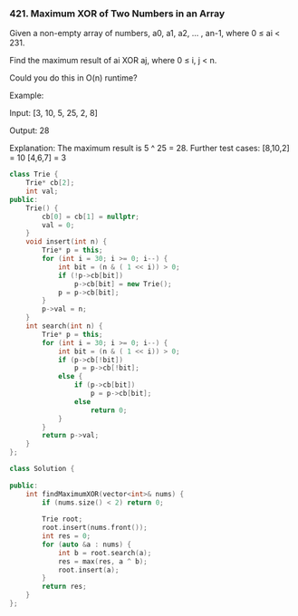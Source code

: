 ### 421. Maximum XOR of Two Numbers in an Array
Given a non-empty array of numbers, a0, a1, a2, … , an-1, where 0 ≤ ai < 231.

Find the maximum result of ai XOR aj, where 0 ≤ i, j < n.

Could you do this in O(n) runtime?

Example:

Input: [3, 10, 5, 25, 2, 8]

Output: 28

Explanation: The maximum result is 5 ^ 25 = 28.
Further test cases: 
[8,10,2] = 10
[4,6,7] = 3

```c++
class Trie {
    Trie* cb[2];
    int val;
public:
    Trie() {
        cb[0] = cb[1] = nullptr;
        val = 0;
    }
    void insert(int n) {
        Trie* p = this;
        for (int i = 30; i >= 0; i--) {
            int bit = (n & ( 1 << i)) > 0;
            if (!p->cb[bit])
                p->cb[bit] = new Trie();
            p = p->cb[bit];
        }
        p->val = n;
    }
    int search(int n) {
        Trie* p = this;
        for (int i = 30; i >= 0; i--) {
            int bit = (n & ( 1 << i)) > 0;
            if (p->cb[!bit])
                p = p->cb[!bit];
            else {
                if (p->cb[bit])
                    p = p->cb[bit];
                else
                    return 0;
            }
        }
        return p->val;
    }
};

class Solution {
    
public:
    int findMaximumXOR(vector<int>& nums) {
        if (nums.size() < 2) return 0;
        
        Trie root;
        root.insert(nums.front());
        int res = 0;
        for (auto &a : nums) {
            int b = root.search(a);
            res = max(res, a ^ b);
            root.insert(a);
        }
        return res;
    }
};
```